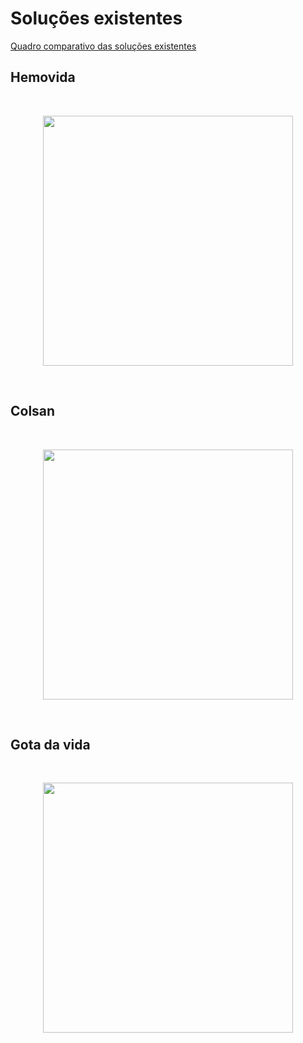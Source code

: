 # Soluções existentes 
[Quadro comparativo das soluções existentes](Soluções-existentes.pdf-2.pdf)

## Hemovida
<br>
<p align="center"> <img src="https://hemovida.com.br/assets/images/logo.jpg" alt="" width="400" /></p>
<br>

## Colsan
<br>
<p align="center"> <img src="https://encrypted-tbn0.gstatic.com/images?q=tbn:ANd9GcTPIG9_4ZtQFwNhTs-ZXQl8mFmpiYUCUc0MVuBqb5DmmKtJYVZqLnnsfK8VIM_VJPJCOzk&usqp=CAU" alt="" width="400" /></p>
<br>

## Gota da vida
<br>
<p align="center"> <img src="https://is1-ssl.mzstatic.com/image/thumb/Purple221/v4/b7/40/4c/b7404cfe-9079-ae11-c183-f3ad9fd1b2f2/AppIcon-0-0-1x_U007ephone-0-85-220.png/1200x600wa.png" alt="" width="400" /></p>
<br>
